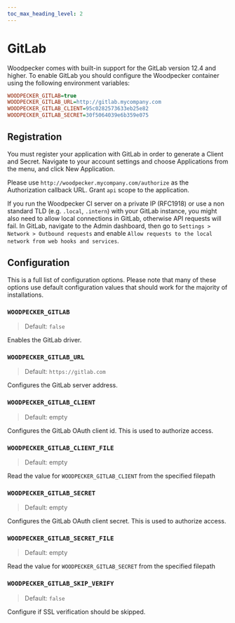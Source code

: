 ```yaml
---
toc_max_heading_level: 2
---
```


# GitLab

Woodpecker comes with built-in support for the GitLab version 12.4 and higher. To enable GitLab you should configure the Woodpecker container using the following environment variables:

```ini
WOODPECKER_GITLAB=true
WOODPECKER_GITLAB_URL=http://gitlab.mycompany.com
WOODPECKER_GITLAB_CLIENT=95c0282573633eb25e82
WOODPECKER_GITLAB_SECRET=30f5064039e6b359e075
```

## Registration

You must register your application with GitLab in order to generate a Client and Secret. Navigate to your account settings and choose Applications from the menu, and click New Application.

Please use `http://woodpecker.mycompany.com/authorize` as the Authorization callback URL. Grant `api` scope to the application.

If you run the Woodpecker CI server on a private IP (RFC1918) or use a non standard TLD (e.g. `.local`, `.intern`) with your GitLab instance, you might also need to allow local connections in GitLab, otherwise API requests will fail. In GitLab, navigate to the Admin dashboard, then go to `Settings > Network > Outbound requests` and enable `Allow requests to the local network from web hooks and services`.

## Configuration

This is a full list of configuration options. Please note that many of these options use default configuration values that should work for the majority of installations.

### `WOODPECKER_GITLAB`

> Default: `false`

Enables the GitLab driver.

### `WOODPECKER_GITLAB_URL`

> Default: `https://gitlab.com`

Configures the GitLab server address.

### `WOODPECKER_GITLAB_CLIENT`

> Default: empty

Configures the GitLab OAuth client id. This is used to authorize access.

### `WOODPECKER_GITLAB_CLIENT_FILE`

> Default: empty

Read the value for `WOODPECKER_GITLAB_CLIENT` from the specified filepath

### `WOODPECKER_GITLAB_SECRET`

> Default: empty

Configures the GitLab OAuth client secret. This is used to authorize access.

### `WOODPECKER_GITLAB_SECRET_FILE`

> Default: empty

Read the value for `WOODPECKER_GITLAB_SECRET` from the specified filepath

### `WOODPECKER_GITLAB_SKIP_VERIFY`

> Default: `false`

Configure if SSL verification should be skipped.

